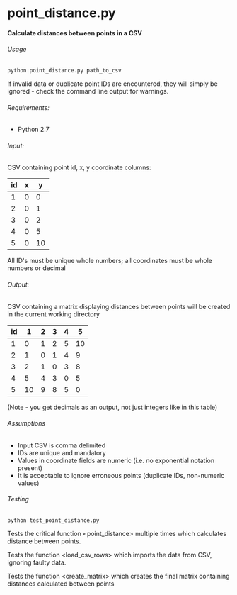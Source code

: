 # point_distance.py
#### Calculate distances between points in a CSV

###### Usage

`python point_distance.py path_to_csv`

If invalid data or duplicate point IDs are encountered, they will simply be
ignored - check the command line output for warnings.


###### Requirements:

* Python 2.7


###### Input:

CSV containing point id, x, y coordinate columns:

| id | x | y  |
|----|---|----|
| 1  | 0 | 0  |
| 2  | 0 | 1  |
| 3  | 0 | 2  |
| 4  | 0 | 5  |
| 5  | 0 | 10 |

All ID's must be unique whole numbers; all coordinates must be whole numbers
or decimal


###### Output:
CSV containing a matrix displaying distances between points will be created in
the current working directory

| id | 1  | 2 | 3 | 4 | 5  |
|----|----|---|---|---|----|
| 1  | 0  | 1 | 2 | 5 | 10 |
| 2  | 1  | 0 | 1 | 4 | 9  |
| 3  | 2  | 1 | 0 | 3 | 8  |
| 4  | 5  | 4 | 3 | 0 | 5  |
| 5  | 10 | 9 | 8 | 5 | 0  |
(Note - you get decimals as an output, not just integers like in this table)

###### Assumptions

* Input CSV is comma delimited
* IDs are unique and mandatory
* Values in coordinate fields are numeric (i.e. no exponential notation present)
* It is acceptable to ignore erroneous points (duplicate IDs, non-numeric values)


###### Testing

`python test_point_distance.py`

Tests the critical function <point_distance> multiple times which calculates
distance between points.

Tests the function <load_csv_rows> which imports the data from CSV, ignoring
faulty data.

Tests the function <create_matrix> which creates the final matrix containing
distances calculated between points
